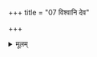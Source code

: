 +++
title = "07 विश्वानि देव"

+++


<details><summary>मूलम्</summary>

विश्वा॑नि देव सवितर्  
दुरि॒तानि॒ परा॑ सुव ।  
यद्भ॒द्रन्तन्म॒ आ सु॑व ॥ (21)
</details>